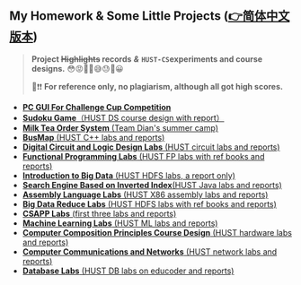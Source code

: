 ## **My Homework & Some Little Projects**           ([**👉简体中文版本**](./Readme_ch.md))

> **Project ~~Highlights~~ records** ***&*** **`HUST-CS`experiments and course designs.** 😳😡🤢🤮😅😓👏😀
>
> 🙈❗❗ **For reference only, no plagiarism, although all got high scores.**

* [**PC GUI For Challenge Cup Competition**](./focus_climer)
* [**Sudoku Game**（HUST DS course design with report）](./sudoku_game_2021)
* [**Milk Tea Order System** (Team Dian's summer camp)](./tea)
* [**BusMap** (HUST C++ labs and reports)](./cpp_lab_2021)
* [**Digital Circuit and Logic Design Labs** (HUST circuit labs and reports)](./digital_circuit_%26_logic_design_lab_2021)
* [**Functional Programming Labs** (HUST FP labs with ref books and reports)](./functional_programming_lab_2021)
* [**Introduction to Big Data** (HUST HDFS labs, a report only)](./introduction_to_big_data_2021)
* [**Search Engine Based on Inverted Index**(HUST Java labs and reports)](./java_lab_2022)
* [**Assembly Language Labs** (HUST X86 assembly labs and reports)](./assembly_language_lab_2022)
* [**Big Data Reduce Labs** (HUST HDFS labs with ref books and reports)](./big_data_reduce_lab_2021)
* [**CSAPP Labs** (first three labs and reports)](./csapp_lab_2022)
* [**Machine Learning Labs** (HUST ML labs and reports)](./machine_learning_lab_2022)
* [**Computer Composition Principles Course Design** (HUST hardware labs and reports)](./computer_composition_principles_lab_2022)
* [**Computer Communications and Networks** (HUST network labs and reports)](https://github.com/SleepyLGod/network-labs)
* [**Database Labs** (HUST DB labs on educoder and reports)](./database_lab_2022(MySQL))
